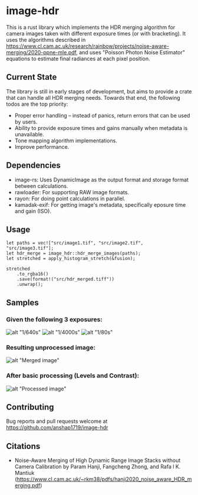 # image-hdr

This is a rust library which implements the HDR merging algorithm for camera images taken with different exposure times (or with bracketing). It uses the algorithms described in https://www.cl.cam.ac.uk/research/rainbow/projects/noise-aware-merging/2020-ppne-mle.pdf, and uses "Poisson Photon Noise Estimator" equations to estimate final radiances at each pixel position.

## Current State

The library is still in early stages of development, but aims to provide a crate that can handle all HDR merging needs. Towards that end, the following todos are the top priority:

-   Proper error handling – instead of panics, return errors that can be used by users.
-   Ability to provide exposure times and gains manually when metadata is unavailable.
-   Tone mapping algorithm implementations.
-   Improve performance.

## Dependencies

-   image-rs: Uses DynamicImage as the output format and storage format between calculations.
-   rawloader: For supporting RAW image formats.
-   rayon: For doing point calculations in parallel.
-   kamadak-exif: For getting image's metadata, specifically eposure time and gain (ISO).

## Usage

```
let paths = vec!["src/image1.tif", "src/image2.tif", "src/image3.tif"];
let hdr_merge = image_hdr::hdr_merge_images(paths);
let stretched = apply_histogram_stretch(&fusion);

stretched
    .to_rgba16()
    .save(format!("src/hdr_merged.tiff"))
    .unwrap();
```

## Samples

### Given the following 3 exposures:

![alt "1/640s"](https://image-hdr-assets.s3.ap-south-1.amazonaws.com/DSC00001+Large.jpeg)
![alt "1/4000s"](https://image-hdr-assets.s3.ap-south-1.amazonaws.com/DSC00002+Large.jpeg)
![alt "1/80s"](https://image-hdr-assets.s3.ap-south-1.amazonaws.com/DSC00003+Large.jpeg)

### Resulting unprocessed image:

![alt "Merged image"](https://image-hdr-assets.s3.ap-south-1.amazonaws.com/hdr_merged+Large.jpeg)

### After basic processing (Levels and Contrast):

![alt "Processed image"](https://image-hdr-assets.s3.ap-south-1.amazonaws.com/Processed+Large.jpeg)

## Contributing

Bug reports and pull requests welcome at https://github.com/anshap1719/image-hdr

## Citations

-   Noise-Aware Merging of High Dynamic Range Image Stacks without Camera Calibration by Param Hanji, Fangcheng Zhong, and Rafa l K. Mantiuk (https://www.cl.cam.ac.uk/~rkm38/pdfs/hanji2020_noise_aware_HDR_merging.pdf)
